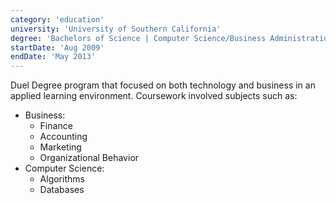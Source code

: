 ```yaml
---
category: 'education'
university: 'University of Southern California'
degree: 'Bachelors of Science | Computer Science/Business Administration'
startDate: 'Aug 2009'
endDate: 'May 2013'
---
```


Duel Degree program that focused on both technology and business in an applied learning environment.
Coursework involved subjects such as:

- Business:
  - Finance
  - Accounting
  - Marketing
  - Organizational Behavior
- Computer Science:
  - Algorithms
  - Databases
